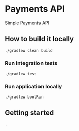 # Payments API

Simple Payments API

## How to build it locally

    ./gradlew clean build
    
### Run integration tests

    ./gradlew test

### Run application locally

    ./gradlew bootRun

## Getting started

    .